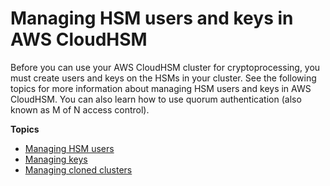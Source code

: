 # Managing HSM users and keys in AWS CloudHSM<a name="manage-hsm-users-and-keys"></a>

Before you can use your AWS CloudHSM cluster for cryptoprocessing, you must create users and keys on the HSMs in your cluster\. See the following topics for more information about managing HSM users and keys in AWS CloudHSM\. You can also learn how to use quorum authentication \(also known as M of N access control\)\.

**Topics**
+ [Managing HSM users](manage-hsm-users.md)
+ [Managing keys](manage-keys.md)
+ [Managing cloned clusters](cloned-clusters.md)